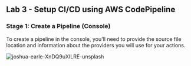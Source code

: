 
## Lab 3 - Setup CI/CD using AWS CodePipeline

### Stage 1: Create a Pipeline (Console)

To create a pipeline in the console, you'll need to provide the source file location and information about the providers you will use for your actions.



![joshua-earle-XnDQ9uXILRE-unsplash](https://user-images.githubusercontent.com/74685659/126426582-737cab8d-d6fe-44e2-947f-cb7e0001d404.jpg)


